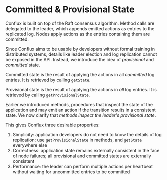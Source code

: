 # Committed & Provisional State

Conflux is built on top of the Raft consensus algorithm. Method calls are delegated to the leader, which appends emitted actions as entries to the replicated log. Nodes apply actions as the entries containing them are committed.

Since Conflux aims to be usable by developers without formal training in distributed systems, details like leader election and log replication cannot be exposed in the API. Instead, we introduce the idea of *provisional* and *committed* state.

Committed state is the result of applying the actions in all *committed* log entries. It is retrieved by calling `getState`.

Provisional state is the result of applying the actions in *all* log entries. It is retrieved by calling `getProvisionalState`.

Earlier we introduced methods, procedures that inspect the state of the application and may emit an action if the transition results in a consistent state. We now clarify that *methods inspect the leader's provisional state*.

This gives Conflux three desirable properties:

1. Simplicity: application developers do not need to know the details of log replication; use `getProvisionalState` in methods, and `getState` everywhere else
2. Correctness: application state remains externally consistent in the face of node failures; all provisional and committed states are externally consistent
3. Performance: the leader can perform multiple actions per heartbeat without waiting for uncommitted entries to be committed
